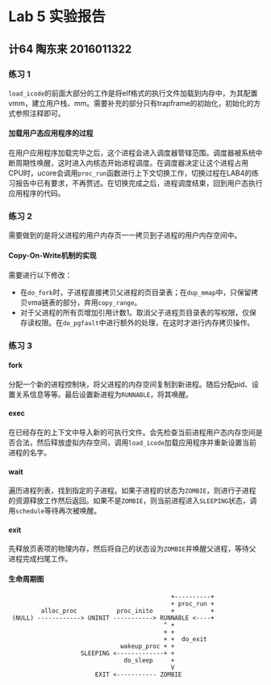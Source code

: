 # Lab 5 实验报告

## 计64 陶东来 2016011322

### 练习 1

`load_icode`的前面大部分的工作是将elf格式的执行文件加载到内存中，为其配置vmm，建立用户栈、mm。需要补充的部分只有trapframe的初始化，初始化的方式参照注释即可。

#### 加载用户态应用程序的过程

在用户应用程序加载完毕之后，这个进程会进入调度器管辖范围。调度器被系统中断周期性唤醒，这时进入内核态开始进程调度。在调度器决定让这个进程占用CPU时，ucore会调用`proc_run`函数进行上下文切换工作，切换过程在LAB4的练习报告中已有要求，不再赘述。在切换完成之后，进程调度结束，回到用户态执行应用程序的代码。

### 练习 2

需要做到的是将父进程的用户内存页一一拷贝到子进程的用户内存空间中。

#### Copy-On-Write机制的实现

需要进行以下修改：

- 在`do_fork`时，子进程直接拷贝父进程的页目录表；在`dup_mmap`中，只保留拷贝vma链表的部分，弃用`copy_range`。
- 对于父进程的所有页增加引用计数1。取消父子进程页目录表的写权限，仅保存读权限。在`do_pgfault`中进行额外的处理，在这时才进行内存拷贝操作。

### 练习 3

#### fork

分配一个新的进程控制块，将父进程的内存空间复制到新进程。随后分配pid、设置关系信息等等。最后设置新进程为`RUNNABLE`，将其唤醒。

#### exec

在已经存在的上下文中导入新的可执行文件。会先检查当前进程用户态内存空间是否合法，然后释放虚拟内存空间，调用`load_icode`加载应用程序并重新设置当前进程的名字。

#### wait

遍历进程列表，找到指定的子进程。如果子进程的状态为`ZOMBIE`，则进行子进程的资源释放工作然后返回。如果不是`ZOMBIE`，则当前进程进入`SLEEPING`状态，调用`schedule`等待再次被唤醒。

#### exit

先释放页表项的物理内存，然后将自己的状态设为`ZOMBIE`并唤醒父进程，等待父进程完成扫尾工作。

#### 生命周期图
```
                                             +----------+
                                             + proc_run +
         alloc_proc           proc_inito     +          +
 (NULL) ------------> UNINIT -----------> RUNNABLE <----+
                                           ^ +
                                           + +
                                           + +  do_exit
                               wakeup_proc + +
                    SLEEPING <-------------+ +
                                do_sleep     +
                                             V
                        EXIT <----------- ZOMBIE
```

